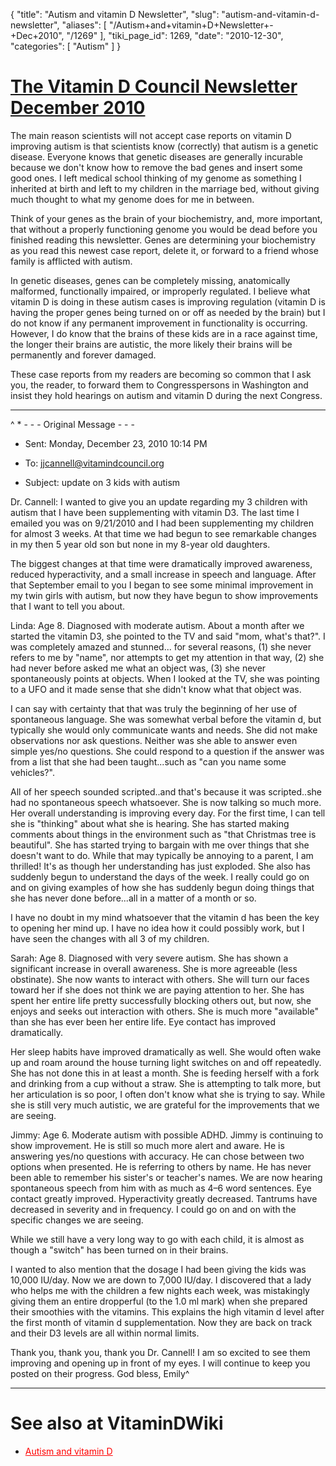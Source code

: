 {
  "title": "Autism and vitamin D Newsletter",
  "slug": "autism-and-vitamin-d-newsletter",
  "aliases": [
    "/Autism+and+vitamin+D+Newsletter+-+Dec+2010",
    "/1269"
  ],
  "tiki_page_id": 1269,
  "date": "2010-12-30",
  "categories": [
    "Autism"
  ]
}


# [The Vitamin D Council Newsletter December 2010](http://www.vitamindcouncil.org/newsletter/more-autism-reports.shtml)

The main reason scientists will not accept case reports on vitamin D improving autism is that scientists know (correctly) that autism is a genetic disease. Everyone knows that genetic diseases are generally incurable because we don't know how to remove the bad genes and insert some good ones. I left medical school thinking of my genome as something I inherited at birth and left to my children in the marriage bed, without giving much thought to what my genome does for me in between.

Think of your genes as the brain of your biochemistry, and, more important, that without a properly functioning genome you would be dead before you finished reading this newsletter. Genes are determining your biochemistry as you read this newest case report, delete it, or forward to a friend whose family is afflicted with autism.

In genetic diseases, genes can be completely missing, anatomically malformed, functionally impaired, or improperly regulated. I believe what vitamin D is doing in these autism cases is improving regulation (vitamin D is having the proper genes being turned on or off as needed by the brain) but I do not know if any permanent improvement in functionality is occurring. However, I do know that the brains of these kids are in a race against time, the longer their brains are autistic, the more likely their brains will be permanently and forever damaged.

These case reports from my readers are becoming so common that I ask you, the reader, to forward them to Congresspersons in Washington and insist they hold hearings on autism and vitamin D during the next Congress.

- - - - - - - - - - - - - 

^    * - - - Original Message - - - 

* Sent: Monday, December 23, 2010 10:14 PM

* To: jjcannell@vitamindcouncil.org

* Subject: update on 3 kids with autism

Dr. Cannell: I wanted to give you an update regarding my 3 children with autism that I have been supplementing with vitamin D3. The last time I emailed you was on 9/21/2010 and I had been supplementing my children for almost 3 weeks. At that time we had begun to see remarkable changes in my then 5 year old son but none in my 8-year old daughters.

The biggest changes at that time were dramatically improved awareness, reduced hyperactivity, and a small increase in speech and language. After that September email to you I began to see some minimal improvement in my twin girls with autism, but now they have begun to show improvements that I want to tell you about.

Linda: Age 8. Diagnosed with moderate autism. About a month after we started the vitamin D3, she pointed to the TV and said "mom, what's that?". I was completely amazed and stunned... for several reasons, (1) she never refers to me by "name", nor attempts to get my attention in that way, (2) she had never before asked me what an object was, (3) she never spontaneously points at objects. When I looked at the TV, she was pointing to a UFO and it made sense that she didn't know what that object was.

I can say with certainty that that was truly the beginning of her use of spontaneous language. She was somewhat verbal before the vitamin d, but typically she would only communicate wants and needs. She did not make observations nor ask questions. Neither was she able to answer even simple yes/no questions. She could respond to a question if the answer was from a list that she had been taught...such as "can you name some vehicles?".

All of her speech sounded scripted..and that's because it was scripted..she had no spontaneous speech whatsoever. She is now talking so much more. Her overall understanding is improving every day. For the first time, I can tell she is "thinking" about what she is hearing. She has started making comments about things in the environment such as "that Christmas tree is beautiful". She has started trying to bargain with me over things that she doesn't want to do. While that may typically be annoying to a parent, I am thrilled! It's as though her understanding has just exploded. She also has suddenly begun to understand the days of the week. I really could go on and on giving examples of how she has suddenly begun doing things that she has never done before...all in a matter of a month or so.

I have no doubt in my mind whatsoever that the vitamin d has been the key to opening her mind up. I have no idea how it could possibly work, but I have seen the changes with all 3 of my children.

Sarah: Age 8. Diagnosed with very severe autism. She has shown a significant increase in overall awareness. She is more agreeable (less obstinate). She now wants to interact with others. She will turn our faces toward her if she does not think we are paying attention to her. She has spent her entire life pretty successfully blocking others out, but now, she enjoys and seeks out interaction with others. She is much more "available" than she has ever been her entire life. Eye contact has improved dramatically.

Her sleep habits have improved dramatically as well. She would often wake up and roam around the house turning light switches on and off repeatedly. She has not done this in at least a month. She is feeding herself with a fork and drinking from a cup without a straw. She is attempting to talk more, but her articulation is so poor, I often don't know what she is trying to say. While she is still very much autistic, we are grateful for the improvements that we are seeing.

Jimmy: Age 6. Moderate autism with possible ADHD. Jimmy is continuing to show improvement. He is still so much more alert and aware. He is answering yes/no questions with accuracy. He can chose between two options when presented. He is referring to others by name. He has never been able to remember his sister's or teacher's names. We are now hearing spontaneous speech from him with as much as 4–6 word sentences. Eye contact greatly improved. Hyperactivity greatly decreased. Tantrums have decreased in severity and in frequency. I could go on and on with the specific changes we are seeing.

While we still have a very long way to go with each child, it is almost as though a "switch" has been turned on in their brains.

I wanted to also mention that the dosage I had been giving the kids was 10,000 IU/day. Now we are down to 7,000 IU/day. I discovered that a lady who helps me with the children a few nights each week, was mistakingly giving them an entire dropperful (to the 1.0 ml mark) when she prepared their smoothies with the vitamins. This explains the high vitamin d level after the first month of vitamin d supplementation. Now they are back on track and their D3 levels are all within normal limits.

Thank you, thank you, thank you Dr. Cannell! I am so excited to see them improving and opening up in front of my eyes. I will continue to keep you posted on their progress. God bless, Emily^

- - - - - - - - - - - - - - - - - - - - 

# See also at VitaminDWiki

* <a href="/posts/autism-and-vitamin-d" style="color: red; text-decoration: underline;" title="This link has an unknown page_id: 605">Autism and vitamin D</a>

